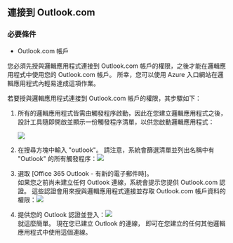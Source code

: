 ## <a name="connect-to-outlookcom"></a>連接到 Outlook.com
### <a name="prerequisites"></a>必要條件
* Outlook.com 帳戶

您必須先授與邏輯應用程式連接到 Outlook.com 帳戶的權限，之後才能在邏輯應用程式中使用您的 Outlook.com 帳戶。 所幸，您可以使用 Azure 入口網站在邏輯應用程式內輕易達成這項作業。 

若要授與邏輯應用程式連接到 Outlook.com 帳戶的權限，其步驟如下：

1. 所有的邏輯應用程式皆需由觸發程序啟動，因此在您建立邏輯應用程式之後，設計工具隨即開啟並顯示一份觸發程序清單，以供您啟動邏輯應用程式：
   
   ![](./media/connectors-create-api-outlook/office365-outlook-0.png)
2. 在搜尋方塊中輸入 "outlook"。 請注意，系統會篩選清單並列出名稱中有 "Outlook" 的所有觸發程序：![](./media/connectors-create-api-outlook/office365-outlook-0-5.png)
3. 選取 [Office 365 Outlook - 有新的電子郵件時]。   
   如果您之前尚未建立任何 Outlook 連線，系統會提示您提供 Outlook.com 認證。 這些認證會用來授與邏輯應用程式連接並存取 Outlook.com 帳戶資料的權限：![](./media/connectors-create-api-outlook/office365-outlook-1.png)
4. 提供您的 Outlook 認證並登入：![](./media/connectors-create-api-outlook/office365-outlook-2.png)  
   就這麼簡單。 現在您已建立 Outlook 的連線， 即可在您建立的任何其他邏輯應用程式中使用這個連線。


